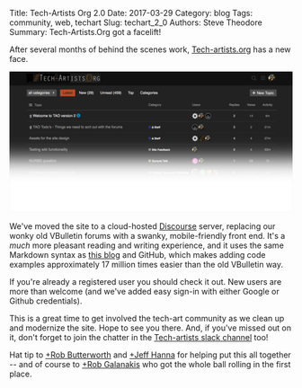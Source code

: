 Title: Tech-Artists Org 2.0
Date: 2017-03-29
Category: blog
Tags: community, web, techart
Slug: techart_2_0
Authors: Steve Theodore
Summary: Tech-Artists.Org got a facelift!

After several months of behind the scenes work, [Tech-artists.org](http://tech-artists.org/) has a new face. 

![tao2](/images/tao2.png)

We've moved the site to a cloud-hosted [Discourse](http://www.discourse.org/) server, replacing our wonky old VBulletin forums with a swanky, mobile-friendly front end.  It's a _much_ more pleasant reading and writing experience, and it uses the same Markdown syntax as [this blog](/2016/new_blog) and GitHub, which makes adding code examples approximately 17 million times easier than the old VBulletin way. 

If you're already a registered user you should check it out. New users are more than welcome (and we've added easy sign-in with either Google or Github credentials).

This is a great time to get involved the tech-art community as we clean up and modernize the site.  Hope to see you there. And, if you've missed out on it, don't forget to join the chatter in the [Tech-artists slack channel](https://tech-artists.slack.com/) too!

Hat tip to [+Rob Butterworth](https://plus.google.com/u/0/+RobertButterworth) and [+Jeff Hanna](https://plus.google.com/u/0/116461271591099938175) for helping put this all together -- and of course to [+Rob Galanakis](https://plus.google.com/u/0/+RobGalanakis) who got the whole ball rolling in the first place.
